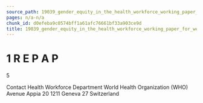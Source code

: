 ```yaml
---
source_path: 19039_gender_equity_in_the_health_workforce_working_paper_for_web_pdf.md
pages: n/a-n/a
chunk_id: d0efeba9c0574bff1a61afc76661bf33a903ce9d
title: 19039_gender_equity_in_the_health_workforce_working_paper_for_web_pdf
---
```

# 1 R E P A P

5

Contact Health Workforce Department World Health Organization (WHO) Avenue Appia 20 1211 Geneva 27 Switzerland
